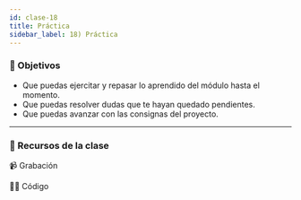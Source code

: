```yaml
---
id: clase-18
title: Práctica
sidebar_label: 18) Práctica
---
```


### 🏁 Objetivos

- Que puedas ejercitar y repasar lo aprendido del módulo hasta el momento.
- Que puedas resolver dudas que te hayan quedado pendientes.
- Que puedas avanzar con las consignas del proyecto.

---

### 🚀 Recursos de la clase

📹 Grabación

👩‍💻 Código

